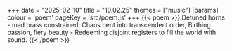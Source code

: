 +++
date = "2025-02-10"
title = "10.02.25"
themes = ["music"]
[params]
  colour = 'poem'
  pageKey = 'src/poem.js'
+++
{{< poem >}}
Detuned horns - mad brass constrained,
Chaos bent into transcendent order,
Birthing passion, fiery beauty -
Redeeming disjoint registers to fill the world with sound.
{{< /poem >}}
